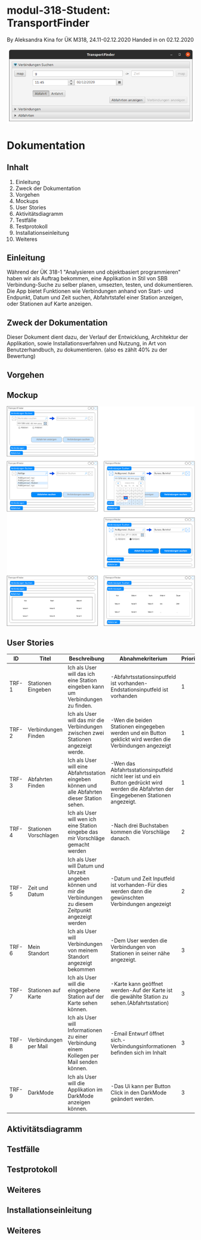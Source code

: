 # modul-318-Student: TransportFinder
By Aleksandra Kina for ÜK M318, 24.11-02.12.2020
Handed in on 02.12.2020

![screenshort](docs/images/app.png)

# Dokumentation
## Inhalt
1. Einleitung
2. Zweck der Dokumentation
3. Vorgehen
4. Mockups
5. User Stories
6. Aktivitätsdiagramm
7. Testfälle
8. Testprotokoll
9. Installationseinleitung   
10. Weiteres

## Einleitung
Während der ÜK 318-1 "Analysieren und objektbasiert programmieren" haben wir als Auftrag bekommen, 
eine Applikation in Stil von SBB Verbindung-Suche zu selber planen, umsezten, testen, und dokumentieren.
Die App bietet Funktionen wie Verbindungen anhand von Start- und Endpunkt, Datum und Zeit suchen, Abfahrtstafel 
einer Station anzeigen, oder Stationen auf Karte anzeigen.

## Zweck der Dokumentation
Dieser Dokument dient dazu, der Verlauf der Entwicklung, Architektur der Applikation,
 sowie Installationsverfahren und Nutzung, in Art von Benutzerhandbuch, zu dokumentieren.
(also es zählt 40% zu der Bewertung)

## Vorgehen

## Mockup
![mockup](docs/images/mockup.png)

## User Stories
| ID    | Titel                 | Beschreibung                                                                                                     | Abnahmekriterium                                                                                                                          | Priorität | Status          |
| ----- | --------------------- | ---------------------------------------------------------------------------------------------------------------- | ----------------------------------------------------------------------------------------------------------------------------------------- | --------- | --------------- |
| TRF-1 | Stationen Eingeben    | Ich als User will das ich eine Station eingeben kann um Verbindungen zu finden.                                  | -Abfahrtsstationsinputfeld ist vorhanden-Endstationsinputfeld ist vorhanden                                                               | 1         | Fertig          | 
| TRF-2 | Verbindungen Finden   | Ich als User will das mir die Verbindungen zwischen zwei Stationen angezeigt werde.                              | -Wen die beiden Stationen eingegeben werden und ein Button geklickt wird werden die Verbindungen angezeigt                                | 1         | Fertig          |
| TRF-3 | Abfahrten Finden      | Ich als User will eine Abfahrtsstation eingeben können und alle Abfahrten dieser Station sehen.                  | -Wen das Abfahrtsstationsinputfeld nicht leer ist und ein Button gedrückt wird werden die Abfahrten der Eingegebenen Stationen angezeigt. | 1         | Fertig          |
| TRF-4 | Stationen Vorschlagen | Ich als User will wen ich eine Station eingebe das mir Vorschläge gemacht werden                                 | -Nach drei Buchstaben kommen die Vorschläge danach.                                                                                       | 2         | Fertig          |
| TRF-5 | Zeit und Datum        | Ich als User will Datum und Uhrzeit angeben können und mir die Verbindungen zu diesem Zeitpunkt angezeigt werden | -Datum und Zeit Inputfeld ist vorhanden-Für dies werden dann die gewünschten Verbindungen angezeigt                                       | 2         | Fertig          |
| TRF-6 | Mein Standort         | Ich als User will Verbindungen von meinem Standort angezeigt bekommen                                            | -Dem User werden die Verbindungen von Stationen in seiner nähe angezeigt.                                                                 | 3         | Nicht umgesetzt |
| TRF-7 | Stationen auf Karte   | Ich als User will die eingegebene Station auf der Karte sehen können.                                            | -Karte kann geöffnet werden-Auf der Karte ist die gewählte Station zu sehen.(Abfahrtsstation)                                             | 3         | Fertig          |
| TRF-8 | Verbindungen per Mail | Ich als User will Informationen zu einer Verbindung einem Kollegen per Mail senden können.                       | -Email Entwurf öffnet sich.-Verbindungsinformationen befinden sich im Inhalt                                                              | 3         | Nicht umgesetzt |
| TRF-9 | DarkMode              | Ich als User will die Applikation im DarkMode anzeigen können.                                                   | -Das Ui kann per Button Click in den DarkMode geändert werden.                                                                            | 3         | Nicht umgesetzt |

## Aktivitätsdiagramm
## Testfälle
## Testprotokoll
## Weiteres
## Installationseinleitung
## Weiteres
